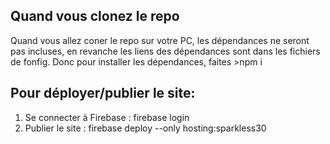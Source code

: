 ## Quand vous clonez le repo

Quand vous allez coner le repo sur votre PC, les dépendances ne seront pas incluses, en revanche les liens des dépendances sont dans les fichiers de fonfig.
Donc pour installer les dépendances, faites >npm i

## Pour déployer/publier le site:

1. Se connecter à Firebase : firebase login
2. Publier le site : firebase deploy --only hosting:sparkless30
